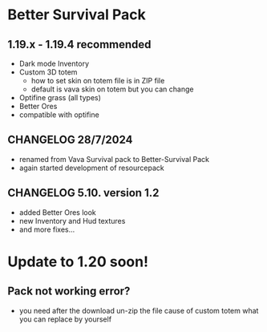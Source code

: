 # Better Survival Pack

## 1.19.x - 1.19.4 recommended
- Dark mode Inventory <br>
- Custom 3D totem <br>
  - how to set skin on totem file is in ZIP file <br>
  - default is vava skin on totem but you can change <br>
- Optifine grass (all types)
- Better Ores
- compatible with optifine <br>

## CHANGELOG 28/7/2024
- renamed from Vava Survival pack to Better-Survival Pack
- again started development of resourcepack

## CHANGELOG 5.10. version 1.2
- added Better Ores look <br>
- new Inventory and Hud textures <br>
- and more fixes...<br> 

# Update to 1.20 soon!

## Pack not working error? <br>
- you need after the download un-zip the file cause of custom totem what you can replace by yourself
